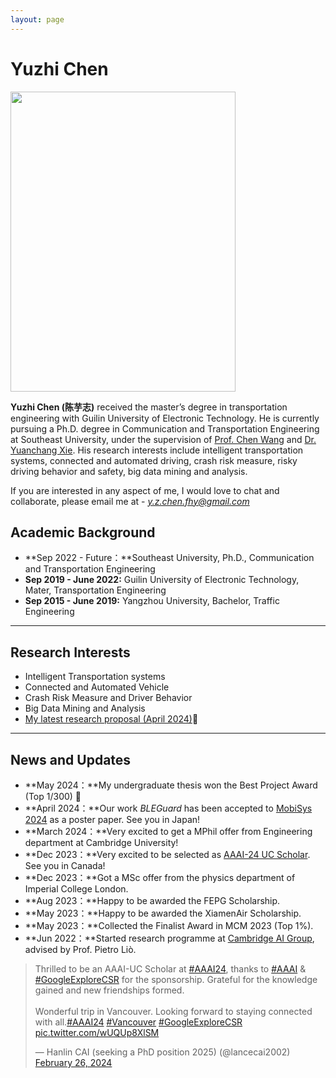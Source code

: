```yaml
---
layout: page
---
```


# Yuzhi Chen

<img src="https://caihanlin.com/caihanlin.jpg" class="floatpic" width="360" height="480">


**Yuzhi Chen  (陈芋志)** received the master’s degree in transportation engineering with Guilin University of Electronic Technology. He is currently pursuing a Ph.D. degree in Communication and Transportation Engineering at Southeast University, under the supervision of [Prof. Chen Wang](https://trmetagroup.github.io/team/ChenWang) and [Dr. Yuanchang Xie](https://www.uml.edu/engineering/civil-environmental/faculty/xie-yuanchang.aspx). His research interests include intelligent transportation systems, connected and automated driving, crash risk measure, risky driving behavior and safety, big data mining and analysis.

If you are interested in any aspect of me, I would love to chat and collaborate, please email me at - *y.z.chen.fhy@gmail.com*

## Academic Background

- **Sep 2022 - Future：**Southeast University, Ph.D., Communication and Transportation Engineering
- **Sep 2019 - June 2022:** Guilin University of Electronic Technology, Mater, Transportation Engineering
- **Sep 2015 - June 2019:** Yangzhou University, Bachelor, Traffic Engineering

---

## Research Interests

- Intelligent Transportation systems
- Connected and Automated Vehicle
- Crash Risk Measure and Driver Behavior
- Big Data Mining and Analysis
- [My latest research proposal (April 2024)](https://doi.org/10.1016/j.amar.2024.100333)🔗

---

## News and Updates

- **May 2024：**My undergraduate thesis won the Best Project Award (Top 1/300) 🎉
- **April 2024：**Our work *BLEGuard* has been accepted to [MobiSys 2024](https://www.sigmobile.org/mobisys/2024/) as a poster paper. See you in Japan!
- **March 2024：**Very excited to get a MPhil offer from Engineering department at Cambridge University!
- **Dec 2023：**Very excited to be selected as [AAAI-24 UC Scholar](https://aaai.org/aaai-conference/undergraduate-consortium-program/). See you in Canada!
- **Dec 2023：**Got a MSc offer from the physics department of Imperial College London.
- **Aug 2023：**Happy to be awarded the FEPG Scholarship.
- **May 2023：**Happy to be awarded the XiamenAir Scholarship.
- **May 2023：**Collected the Finalist Award in MCM 2023 (Top 1%).
- **Jun 2022：**Started research programme at [Cambridge AI Group](https://www.cl.cam.ac.uk/research/ai/), advised by Prof. Pietro Liò.

<blockquote class="twitter-tweet"><p lang="en" dir="ltr">Thrilled to be an AAAI-UC Scholar at <a href="https://twitter.com/hashtag/AAAI24?src=hash&amp;ref_src=twsrc%5Etfw">#AAAI24</a>, thanks to <a href="https://twitter.com/hashtag/AAAI?src=hash&amp;ref_src=twsrc%5Etfw">#AAAI</a> &amp; <a href="https://twitter.com/hashtag/GoogleExploreCSR?src=hash&amp;ref_src=twsrc%5Etfw">#GoogleExploreCSR</a> for the sponsorship. Grateful for the knowledge gained and new friendships formed.<br><br>Wonderful trip in Vancouver. Looking forward to staying connected with all.<a href="https://twitter.com/hashtag/AAAI24?src=hash&amp;ref_src=twsrc%5Etfw">#AAAI24</a> <a href="https://twitter.com/hashtag/Vancouver?src=hash&amp;ref_src=twsrc%5Etfw">#Vancouver</a> <a href="https://twitter.com/hashtag/GoogleExploreCSR?src=hash&amp;ref_src=twsrc%5Etfw">#GoogleExploreCSR</a> <a href="https://t.co/wUQUp8XlSM">pic.twitter.com/wUQUp8XlSM</a></p>&mdash; Hanlin CAI (seeking a PhD position 2025) (@lancecai2002) <a href="https://twitter.com/lancecai2002/status/1762210025173344260?ref_src=twsrc%5Etfw">February 26, 2024</a></blockquote> <script async src="https://platform.twitter.com/widgets.js" charset="utf-8"></script>

